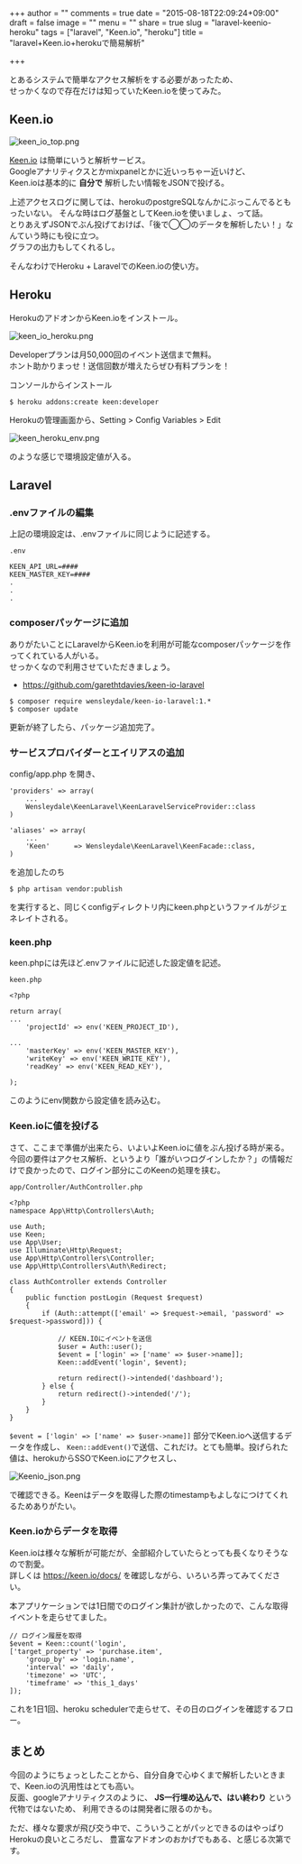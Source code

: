 +++
author = ""
comments = true
date = "2015-08-18T22:09:24+09:00"
draft = false
image = ""
menu = ""
share = true
slug = "laravel-keenio-heroku"
tags = ["laravel", "Keen.io", "heroku"]
title = "laravel+Keen.io+herokuで簡易解析"

+++


とあるシステムで簡単なアクセス解析をする必要があったため、  
せっかくなので存在だけは知っていたKeen.ioを使ってみた。

## Keen.io

![keen_io_top.png](/images/keen_io_top.png)

[Keen.io](https://keen.io/) は簡単にいうと解析サービス。  
Googleアナリティクスとかmixpanelとかに近いっちゃー近いけど、  
Keen.ioは基本的に **自分で** 解析したい情報をJSONで投げる。

上述アクセスログに関しては、herokuのpostgreSQLなんかにぶっこんでるともったいない。
そんな時はログ基盤としてKeen.ioを使いましょ、って話。  
とりあえずJSONでぶん投げておけば、「後で◯◯のデータを解析したい！」なんていう時にも役に立つ。  
グラフの出力もしてくれるし。  

そんなわけでHeroku + LaravelでのKeen.ioの使い方。


## Heroku

HerokuのアドオンからKeen.ioをインストール。

![keen_io_heroku.png](/images/keen_io_heroku.png)

Developerプランは月50,000回のイベント送信まで無料。  
ホント助かりまっせ！送信回数が増えたらぜひ有料プランを！  

コンソールからインストール

```
$ heroku addons:create keen:developer
```

Herokuの管理画面から、Setting > Config Variables > Edit

![keen_heroku_env.png](/images/keen_heroku_env.png)

のような感じで環境設定値が入る。

## Laravel


### .envファイルの編集

上記の環境設定は、.envファイルに同じように記述する。

`.env`

```
KEEN_API_URL=####
KEEN_MASTER_KEY=####
.
.
.
```

### composerパッケージに追加

ありがたいことにLaravelからKeen.ioを利用が可能なcomposerパッケージを作ってくれている人がいる。  
せっかくなので利用させていただきましょう。

 * https://github.com/garethtdavies/keen-io-laravel

```
$ composer require wensleydale/keen-io-laravel:1.*
$ composer update
```

更新が終了したら、パッケージ追加完了。

### サービスプロバイダーとエイリアスの追加

config/app.php を開き、

```
'providers' => array(
    ...
    Wensleydale\KeenLaravel\KeenLaravelServiceProvider::class
)

'aliases' => array(
    ...
    'Keen'      => Wensleydale\KeenLaravel\KeenFacade::class,
)
```

を追加したのち

```
$ php artisan vendor:publish
```

を実行すると、同じくconfigディレクトリ内にkeen.phpというファイルがジェネレイトされる。


### keen.php

keen.phpには先ほど.envファイルに記述した設定値を記述。

`keen.php`

```
<?php

return array(
...
    'projectId' => env('KEEN_PROJECT_ID'),

...
    'masterKey' => env('KEEN_MASTER_KEY'),
    'writeKey' => env('KEEN_WRITE_KEY'),
    'readKey' => env('KEEN_READ_KEY'),

);
```

このようにenv関数から設定値を読み込む。


### Keen.ioに値を投げる

さて、ここまで準備が出来たら、いよいよKeen.ioに値をぶん投げる時が来る。  
今回の要件はアクセス解析、というより「誰がいつログインしたか？」の情報だけで良かったので、ログイン部分にこのKeenの処理を挟む。

`app/Controller/AuthController.php`

```
<?php
namespace App\Http\Controllers\Auth;

use Auth;
use Keen;
use App\User;
use Illuminate\Http\Request;
use App\Http\Controllers\Controller;
use App\Http\Controllers\Auth\Redirect;

class AuthController extends Controller
{
    public function postLogin (Request $request)
    {
        if (Auth::attempt(['email' => $request->email, 'password' => $request->password])) {

            // KEEN.IOにイベントを送信
            $user = Auth::user();
            $event = ['login' => ['name' => $user->name]];
            Keen::addEvent('login', $event);

            return redirect()->intended('dashboard');
        } else {
            return redirect()->intended('/');
        }
    }
}
```

`$event = ['login' => ['name' => $user->name]]` 部分でKeen.ioへ送信するデータを作成し、
`Keen::addEvent()`で送信、これだけ。とても簡単。投げられた値は、herokuからSSOでKeen.ioにアクセスし、

![Keenio_json.png](/images/Keenio_json.png)

で確認できる。Keenはデータを取得した際のtimestampもよしなにつけてくれるためありがたい。

### Keen.ioからデータを取得

Keen.ioは様々な解析が可能だが、全部紹介していたらとっても長くなりそうなので割愛。  
詳しくは https://keen.io/docs/ を確認しながら、いろいろ弄ってみてください。  

本アプリケーションでは1日間でのログイン集計が欲しかったので、こんな取得イベントを走らせてました。

```
// ログイン履歴を取得
$event = Keen::count('login',
['target_property' => 'purchase.item',
    'group_by' => 'login.name',
    'interval' => 'daily',
    'timezone' => 'UTC',
    'timeframe' => 'this_1_days'
]);
```

これを1日1回、heroku schedulerで走らせて、その日のログインを確認するフロー。  


## まとめ

今回のようにちょっとしたことから、自分自身で心ゆくまで解析したいときまで、Keen.ioの汎用性はとても高い。  
反面、googleアナリティクスのように、 **JS一行埋め込んで、はい終わり** という代物ではないため、
利用できるのは開発者に限るのかも。  

ただ、様々な要求が飛び交う中で、こういうことがパッとできるのはやっぱりHerokuの良いところだし、
豊富なアドオンのおかげでもある、と感じる次第です。
